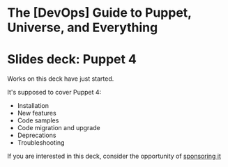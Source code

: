 # The [DevOps] Guide to Puppet, Universe, and Everything

# Slides deck: Puppet 4

Works on this deck have just started.

It's supposed to cover Puppet 4:

- Installation
- New features
- Code samples
- Code migration and upgrade
- Deprecations
- Troubleshooting

If you are interested in this deck, consider the opportunity of [sponsoring it](http://www.example42.com/#contact)
